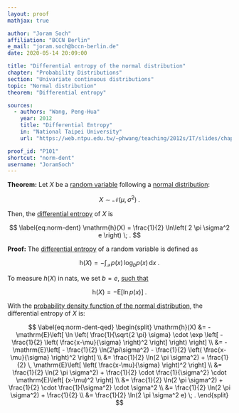 ```yaml
---
layout: proof
mathjax: true

author: "Joram Soch"
affiliation: "BCCN Berlin"
e_mail: "joram.soch@bccn-berlin.de"
date: 2020-05-14 20:09:00

title: "Differential entropy of the normal distribution"
chapter: "Probability Distributions"
section: "Univariate continuous distributions"
topic: "Normal distribution"
theorem: "Differential entropy"

sources:
  - authors: "Wang, Peng-Hua"
    year: 2012
    title: "Differential Entropy"
    in: "National Taipei University"
    url: "https://web.ntpu.edu.tw/~phwang/teaching/2012s/IT/slides/chap08.pdf"

proof_id: "P101"
shortcut: "norm-dent"
username: "JoramSoch"
---
```



**Theorem:** Let $X$ be a [random variable](/D/rvar) following a [normal distribution](/D/norm):

$$ \label{eq:norm}
X \sim \mathcal{N}(\mu, \sigma^2) \; .
$$

Then, the [differential entropy](/D/dent) of $X$ is

$$ \label{eq:norm-dent}
\mathrm{h}(X) = \frac{1}{2} \ln\left( 2 \pi \sigma^2 e \right) \; .
$$

**Proof:** The [differential entropy](/D/dent) of a random variable is defined as

$$ \label{eq:dent}
\mathrm{h}(X) = - \int_{\mathcal{X}} p(x) \, \log_b p(x) \, \mathrm{d}x \; .
$$

To measure $h(X)$ in nats, we set $b = e$, [such that](/D/mean)

$$ \label{eq:dent-nats}
\mathrm{h}(X) = - \mathrm{E}\left[ \ln p(x) \right] \; .
$$

With the [probability density function of the normal distribution](/P/norm-pdf), the differential entropy of $X$ is:

$$ \label{eq:norm-dent-qed}
\begin{split}
\mathrm{h}(X) &= - \mathrm{E}\left[ \ln \left( \frac{1}{\sqrt{2 \pi} \sigma} \cdot \exp \left[ -\frac{1}{2} \left( \frac{x-\mu}{\sigma} \right)^2 \right] \right) \right] \\
&= - \mathrm{E}\left[ - \frac{1}{2} \ln(2\pi\sigma^2) - \frac{1}{2} \left( \frac{x-\mu}{\sigma} \right)^2 \right] \\
&= \frac{1}{2} \ln(2 \pi \sigma^2) + \frac{1}{2} \, \mathrm{E}\left[ \left( \frac{x-\mu}{\sigma} \right)^2 \right] \\
&= \frac{1}{2} \ln(2 \pi \sigma^2) + \frac{1}{2} \cdot \frac{1}{\sigma^2} \cdot \mathrm{E}\left[ (x-\mu)^2 \right] \\
&= \frac{1}{2} \ln(2 \pi \sigma^2) + \frac{1}{2} \cdot \frac{1}{\sigma^2} \cdot \sigma^2 \\
&= \frac{1}{2} \ln(2 \pi \sigma^2) + \frac{1}{2} \\
&= \frac{1}{2} \ln(2 \pi \sigma^2 e) \; .
\end{split}
$$